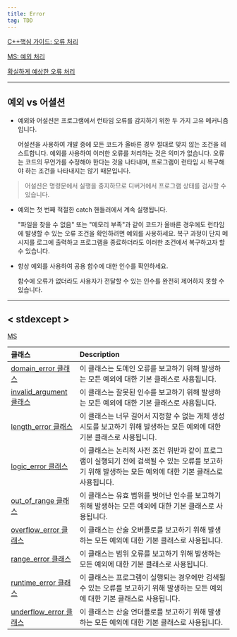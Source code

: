```yaml
---
title: Error
tag: TDD
---
```




[C++핵심 가이드: 오류 처리](https://www.cppkorea.org/CppCoreGuidelines/Errors/)

[MS: 예외 처리](https://docs.microsoft.com/ko-kr/cpp/cpp/errors-and-exception-handling-modern-cpp?view=vs-2019)

[확실하게 예상한 오류 처리](https://stackoverflow.com/questions/23270078/test-a-specific-exception-type-is-thrown-and-the-exception-has-the-right-propert)

---

## 예외 vs 어셜션

+ 예외와 어설션은 프로그램에서 런타임 오류를 감지하기 위한 두 가지 고유 메커니즘입니다. 

  어설션을 사용하여 개발 중에 모든 코드가 올바른 경우 절대로 맞지 않는 조건을 테스트합니다. 예외를 사용하여 이러한 오류를 처리하는 것은 의미가 없습니다. 오류는 코드의 무언가를 수정해야 한다는 것을 나타내며, 프로그램이 런타임 시 복구해야 하는 조건을 나타내지는 않기 때문입니다. 

> 어설션은 명령문에서 실행을 중지하므로 디버거에서 프로그램 상태를 검사할 수 있습니다. 

+ 예외는 첫 번째 적절한 catch 핸들러에서 계속 실행됩니다. 

  "파일을 찾을 수 없음" 또는 "메모리 부족"과 같이 코드가 올바른 경우에도 런타임에 발생할 수 있는 오류 조건을 확인하려면 예외를 사용하세요. 복구 과정이 단지 메시지를 로그에 출력하고 프로그램을 종료하더라도 이러한 조건에서 복구하고자 할 수 있습니다. 

+ 항상 예외를 사용하여 공용 함수에 대한 인수를 확인하세요. 

  함수에 오류가 없더라도 사용자가 전달할 수 있는 인수를 완전히 제어하지 못할 수 있습니다.

---

## < stdexcept >

[MS](https://docs.microsoft.com/ko-kr/cpp/standard-library/stdexcept?view=vs-2019)

| 클래스                                                       | Description                                                  |
| :----------------------------------------------------------- | :----------------------------------------------------------- |
| [domain_error 클래스](https://docs.microsoft.com/ko-kr/cpp/standard-library/domain-error-class?view=vs-2019) | 이 클래스는 도메인 오류를 보고하기 위해 발생하는 모든 예외에 대한 기본 클래스로 사용됩니다. |
| [invalid_argument 클래스](https://docs.microsoft.com/ko-kr/cpp/standard-library/invalid-argument-class?view=vs-2019) | 이 클래스는 잘못된 인수를 보고하기 위해 발생하는 모든 예외에 대한 기본 클래스로 사용됩니다. |
| [length_error 클래스](https://docs.microsoft.com/ko-kr/cpp/standard-library/length-error-class?view=vs-2019) | 이 클래스는 너무 길어서 지정할 수 없는 개체 생성 시도를 보고하기 위해 발생하는 모든 예외에 대한 기본 클래스로 사용됩니다. |
| [logic_error 클래스](https://docs.microsoft.com/ko-kr/cpp/standard-library/logic-error-class?view=vs-2019) | 이 클래스는 논리적 사전 조건 위반과 같이 프로그램이 실행되기 전에 검색될 수 있는 오류를 보고하기 위해 발생하는 모든 예외에 대한 기본 클래스로 사용됩니다. |
| [out_of_range 클래스](https://docs.microsoft.com/ko-kr/cpp/standard-library/out-of-range-class?view=vs-2019) | 이 클래스는 유효 범위를 벗어난 인수를 보고하기 위해 발생하는 모든 예외에 대한 기본 클래스로 사용됩니다. |
| [overflow_error 클래스](https://docs.microsoft.com/ko-kr/cpp/standard-library/overflow-error-class?view=vs-2019) | 이 클래스는 산술 오버플로를 보고하기 위해 발생하는 모든 예외에 대한 기본 클래스로 사용됩니다. |
| [range_error 클래스](https://docs.microsoft.com/ko-kr/cpp/standard-library/range-error-class?view=vs-2019) | 이 클래스는 범위 오류를 보고하기 위해 발생하는 모든 예외에 대한 기본 클래스로 사용됩니다. |
| [runtime_error 클래스](https://docs.microsoft.com/ko-kr/cpp/standard-library/runtime-error-class?view=vs-2019) | 이 클래스는 프로그램이 실행되는 경우에만 검색될 수 있는 오류를 보고하기 위해 발생하는 모든 예외에 대한 기본 클래스로 사용됩니다. |
| [underflow_error 클래스](https://docs.microsoft.com/ko-kr/cpp/standard-library/underflow-error-class?view=vs-2019) | 이 클래스는 산술 언더플로를 보고하기 위해 발생하는 모든 예외에 대한 기본 클래스로 사용됩니다. |